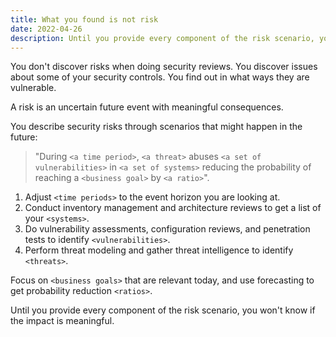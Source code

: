 ```yaml
---
title: What you found is not risk
date: 2022-04-26
description: Until you provide every component of the risk scenario, you won't know if the impact is meaningful.
---
```


You don't discover risks when doing security reviews. You discover issues about some of your security controls. You find out in what ways they are vulnerable.

A risk is an uncertain future event with meaningful consequences. 

You describe security risks through scenarios that might happen in the future: 

> "During `<a time period>`, `<a threat>` abuses `<a set of vulnerabilities>` in `<a set of systems>` reducing the probability of reaching a `<business goal>` by `<a ratio>`".

1. Adjust `<time periods>` to the event horizon you are looking at.
2. Conduct inventory management and architecture reviews to get a list of your `<systems>`.
3. Do vulnerability assessments, configuration reviews, and penetration tests to identify `<vulnerabilities>`.
4. Perform threat modeling and gather threat intelligence to identify `<threats>`.

Focus on `<business goals>` that are relevant today, and use forecasting to get probability reduction `<ratios>`.

Until you provide every component of the risk scenario, you won't know if the impact is meaningful.

<!-- Clients churning, spending money you didn't budget for, wasting the time of executives, paying hefty fines, or being forced to fire an otherwise productive engineer as a disciplinary action. -->
